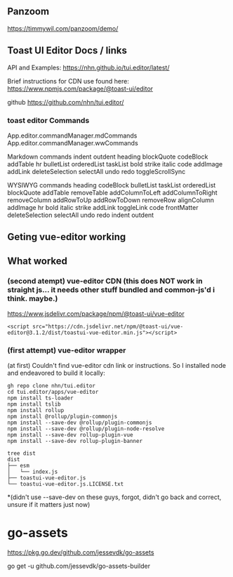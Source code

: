 

## Panzoom

https://timmywil.com/panzoom/demo/

## Toast UI Editor Docs / links

API and Examples: https://nhn.github.io/tui.editor/latest/

Brief instructions for CDN use found here: https://www.npmjs.com/package/@toast-ui/editor

github https://github.com/nhn/tui.editor/



### toast editor Commands

App.editor.commandManager.mdCommands
App.editor.commandManager.wwCommands

Markdown commands
  indent
  outdent
  heading
  blockQuote
  codeBlock
  addTable
  hr
  bulletList
  orderedList
  taskList
  bold
  strike
  italic
  code
  addImage
  addLink
  deleteSelection
  selectAll
  undo
  redo
  toggleScrollSync

WYSIWYG commands
  heading
  codeBlock
  bulletList
  taskList
  orderedList
  blockQuote
  addTable
  removeTable
  addColumnToLeft
  addColumnToRight
  removeColumn
  addRowToUp
  addRowToDown
  removeRow
  alignColumn
  addImage
  hr
  bold
  italic
  strike
  addLink
  toggleLink
  code
  frontMatter
  deleteSelection
  selectAll
  undo
  redo
  indent
  outdent



## Geting vue-editor working

## What worked


### (second atempt) vue-editor CDN (this does NOT work in straight js... it needs other stuff bundled and common-js'd i think. maybe.)
https://www.jsdelivr.com/package/npm/@toast-ui/vue-editor

```
<script src="https://cdn.jsdelivr.net/npm/@toast-ui/vue-editor@3.1.2/dist/toastui-vue-editor.min.js"></script>
```

### (first attempt) vue-editor wrapper

(at first) Couldn't find vue-editor cdn link or instructions.
So I installed node and endeavored to build it locally:

```
gh repo clone nhn/tui.editor
cd tui.editor/apps/vue-editor
npm install ts-loader
npm install tslib
npm install rollup
npm install @rollup/plugin-commonjs
npm install --save-dev @rollup/plugin-commonjs
npm install --save-dev @rollup/plugin-node-resolve
npm install --save-dev rollup-plugin-vue
npm install --save-dev rollup-plugin-banner

tree dist
dist
├── esm
│   └── index.js
├── toastui-vue-editor.js
└── toastui-vue-editor.js.LICENSE.txt

```
*(didn't use --save-dev on these guys, forgot, didn't go back and correct, unsure if it matters just now)


# go-assets

https://pkg.go.dev/github.com/jessevdk/go-assets

go get -u github.com/jessevdk/go-assets-builder